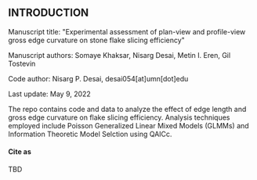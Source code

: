 ## INTRODUCTION

Manuscript title: "Experimental assessment of plan-view and profile-view gross edge curvature on stone flake
slicing efficiency"

Manuscript authors: Somaye Khaksar, Nisarg Desai, Metin I. Eren, Gil Tostevin

Code author: Nisarg P. Desai, desai054[at]umn[dot]edu

Last update: May 9, 2022

The repo contains code and data to analyze the effect of edge length and gross edge curvature on flake slicing efficiency. Analysis techniques employed include Poisson Generalized Linear Mixed Models (GLMMs) and Information Theoretic Model Selction using QAICc. 

#### Cite as
TBD
